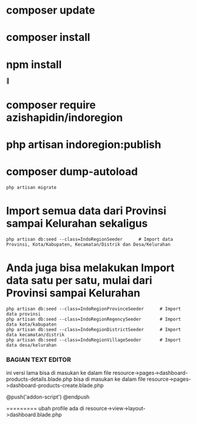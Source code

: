 # composer update
# composer install
# npm install

🔰
# composer require azishapidin/indoregion
# php artisan indoregion:publish
# composer dump-autoload

    php artisan migrate
# Import semua data dari Provinsi sampai Kelurahan sekaligus
    php artisan db:seed --class=IndoRegionSeeder      # Import data Provinsi, Kota/Kabupaten, Kecamatan/Distrik dan Desa/Kelurahan
# Anda juga bisa melakukan Import data satu per satu, mulai dari Provinsi sampai Kelurahan
    php artisan db:seed --class=IndoRegionProvinceSeeder      # Import data provinsi
    php artisan db:seed --class=IndoRegionRegencySeeder       # Import data kota/kabupaten
    php artisan db:seed --class=IndoRegionDistrictSeeder      # Import data kecamatan/distrik
    php artisan db:seed --class=IndoRegionVillageSeeder       # Import data desa/kelurahan

### BAGIAN TEXT EDITOR
ini versi lama
bisa di masukan ke dalam file resource->pages->dashboard-products-details.blade.php
bisa di masukan ke dalam file resource->pages->dashboard-products-create.blade.php


@push('addon-script')
    <script src="https://cdn.ckeditor.com/ckeditor5/39.0.0/classic/ckeditor.js"></script>
    <script>
        // Initialize CKEditor
        ClassicEditor
            .create(document.querySelector('#editor'))
            .catch(error => {
                console.error(error);
            });
    </script>
@endpush

=========
ubah profile ada di
resource->view->layout->dashboard.blade.php